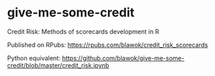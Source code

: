 # give-me-some-credit

Credit Risk: Methods of scorecards development in R

Published on RPubs: https://rpubs.com/blawok/credit_risk_scorecards

Python equivalent: https://github.com/blawok/give-me-some-credit/blob/master/credit_risk.ipynb
